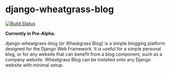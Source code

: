 # django-wheatgrass-blog

[![Build Status](https://travis-ci.org/FractionalFunction/django-wheatgrass-blog.svg?branch=master)](https://travis-ci.org/FractionalFunction/django-wheatgrass-blog)

**Currently in Pre-Alpha.**

django-wheatgrass-blog (or Wheatgrass Blog) is a simple blogging platform designed for the Django Web Framework. It is useful for a simple personal blog, or for any website that can benefit from a blog component, such as a company website. Wheatgrass Blog can be installed onto any Django website with minimal setup.
